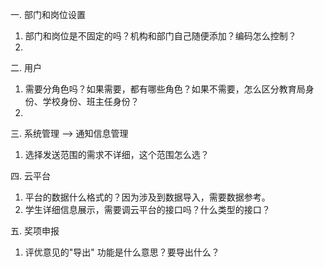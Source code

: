 一. 部门和岗位设置
1. 部门和岗位是不固定的吗？机构和部门自己随便添加？编码怎么控制？
2. 


二. 用户
1. 需要分角色吗？如果需要，都有哪些角色？如果不需要，怎么区分教育局身份、学校身份、班主任身份？
2. 

三. 系统管理 --> 通知信息管理
1. 选择发送范围的需求不详细，这个范围怎么选？


四. 云平台
1. 平台的数据什么格式的？因为涉及到数据导入，需要数据参考。
2. 学生详细信息展示，需要调云平台的接口吗？什么类型的接口？


五. 奖项申报
1. 评优意见的"导出" 功能是什么意思？要导出什么？